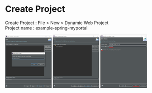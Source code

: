 # Create Project
Create Project : File > New > Dynamic Web Project
<br/>
Project name : example-spring-myportal

<div>
  <img width="30%" src="images/create-project/createProject02.png" />
  <img width="30%" src="images/create-project/createProject03.png" />
  <img width="30%" src="images/create-project/createProject04.png" />
</div>
